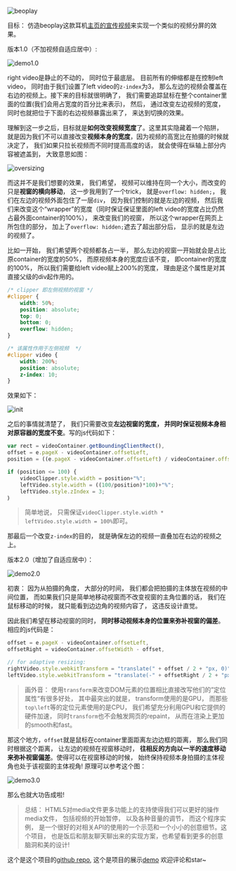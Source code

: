 ![beoplay](https://dl.dropboxusercontent.com/s/09k1efohvmdkphu/beoplay%20demo.gif?dl=0)

目标： 仿造beoplay这款耳机[主页的宣传视频](http://www.beoplay.com/products/beoplayh7?_ga=1.127614725.969767543.1461077943#video)来实现一个类似的视频分屏的效果。

版本1.0（不加视频自适应居中）:

![demo1.0](https://dl.dropboxusercontent.com/s/zppojylzfsyk6in/screensplit1.0.gif?dl=0)

right video是静止的不动的， 同时位于最底层。 目前所有的伸缩都是在控制left video， 同时由于我们设置了left video的`z-index`为3， 那么左边的视频会覆盖在右边的视频上。接下来的目标就很明确了， 我们需要追踪鼠标在整个container里面的位置(我们会用占宽度的百分比来表示)， 然后， 通过改变左边视频的宽度， 同时也就把位于下面的右边视频暴露出来了， 来达到切换的效果。

理解到这一步之后，目标就是**如何改变视频宽度**了。这里其实隐藏着一个陷阱， 就是因为我们不可以直接改变**视频本身的宽度**，因为视频的高宽比在拍摄的时候就决定了， 我们如果只拉长视频而不同时提高高度的话， 就会使得在纵轴上部分内容被遮盖到， 大致意思如图：

![oversizing](http://ww2.sinaimg.cn/large/c5ee78b5gw1f37ixae23nj219e0oe77a.jpg)

而这并不是我们想要的效果， 我们希望， 视频可以维持在同一个大小，而改变的只是**视窗的横向移动**，
这一步我用到了一个trick， 就是`overflow: hidden;`， 我们在左边的视频外面包住了一层`div`， 因为我们控制的就是左边的视频， 然后我们来改变这个“wrapper”的宽度（同时保证保证里面的left video的宽度占比仍然占最外面container的100%）， 来改变我们的视窗， 所以这个wrapper在网页上所包住的部分， 加上了`overflow: hidden;`遮去了超出部分后， 显示的就是左边的视频了。

比如一开始， 我们希望两个视频都各占一半， 那么左边的视窗一开始就会是占比原container的宽度的50%， 而原视频本身的宽度应该不变， 即container的宽度的100%， 所以我们需要给left video赋上200%的宽度， 理由是这个属性是对其直接父级的div起作用的。

```css
/* clipper 即左侧视频的视窗 */
#clipper {
	width: 50%;
	position: absolute;
	top: 0;
	bottom: 0;
	overflow: hidden;
}

/* 该属性作用于左侧视频  */
#clipper video {
	width: 200%;
	position: absolute;
	z-index: 10;
}
```

效果如下：

![init](http://ww2.sinaimg.cn/large/c5ee78b5gw1f37j53tshej21a20o643j.jpg)

之后的事情就清楚了， 我们只需要改变**左边视窗的宽度， 并同时保证视频本身相对原容器的宽度不变**。写的js代码如下：

```javascript
var rect = videoContainer.getBoundingClientRect(),
offset = e.pageX - videoContainer.offsetLeft,
position = ((e.pageX - videoContainer.offsetLeft) / videoContainer.offsetWidth) * 100;

if (position <= 100) {
	videoClipper.style.width = position+"%";
	leftVideo.style.width = ((100/position)*100)+"%";
	leftVideo.style.zIndex = 3;
｝
```

> 简单地说， 只需保证`videoClipper.style.width * leftVideo.style.width = 100%`即可。

那最后一个改变`z-index`的目的， 就是确保左边的视频一直叠加在右边的视频之上。

版本2.0（增加了自适应居中）：

![demo2.0](https://dl.dropboxusercontent.com/s/8y6fr3ib87yz9h7/screensplit2.0.gif?dl=0)

初衷： 因为从拍摄的角度， 大部分的时间， 我们都会把拍摄的主体放在视频的中间位置， 而如果我们只是简单地移动视窗而不改变视窗的主角位置的话， 我们在鼠标移动的时候， 就只能看到边边角的视频内容了， 这违反设计直觉。

因此我们希望在移动视窗的同时， **同时移动视频本身的位置来弥补视窗的偏差**。相应的js代码是：

```javascript
offset = e.pageX - videoContainer.offsetLeft,
offsetRight = videoContainer.offsetWidth - offset,

// for adaptive resizing:
rightVideo.style.webkitTransform = "translate(" + offset / 2 + "px, 0)";
leftVideo.style.webkitTransform = "translate(-" + offsetRight / 2 + "px, 0)";
```

> 画外音： 使用`transform`来改变DOM元素的位置相比直接改写他们的”定位属性“有很多好处， 其中最突出的就是， transform使用的是GPU， 而那些`top\left`等的定位元素使用的是CPU， 我们希望充分利用GPU和它提供的硬件加速， 同时`transform`也不会触发网页的repaint， 从而在渲染上更加的smooth和fast。

那这个地方，`offset`就是鼠标在container里面距离左边边框的距离， 那么我们同时根据这个距离， 让左边的视频在视窗移动时， **往相反的方向以一半的速度移动来弥补视窗偏差**。使得可以在视窗移动的时候， 始终保持视频本身拍摄的主体视角也处于该视窗的主体视角! 原理可以参考这个图：

![demo3.0](https://dl.dropboxusercontent.com/s/t99wbc4n3s8c4r7/screensplit3.0.gif?dl=0)

那么也就大功告成啦!

> 总结： HTML5对media文件更多功能上的支持使得我们可以更好的操作media文件， 包括视频的开始暂停， 以及各种音量的调节， 而这个程序实例， 是一个很好的对相关API的使用的一个示范和一个小小的创意细节。这个项目， 也是饭后和朋友聊天聊出来的实现方案，也希望看到更多的创意脑洞和美的设计!

这个是这个项目的[github repo](https://github.com/chocoluffy/screen-split-video), 这个是项目的展示[demo](http://chocoluffy.com/screen-split-video/) 欢迎评论和star~
